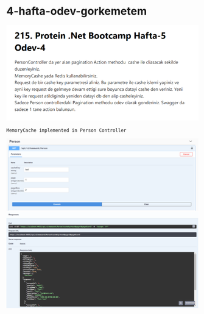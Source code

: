 # 4-hafta-odev-gorkemetem

![swagger](ScreenShots/Homework4.PNG)

    MemoryCache implemented in Person Controller
![swagger](ScreenShots/Person.PNG)
![swagger](ScreenShots/Person2.PNG)
